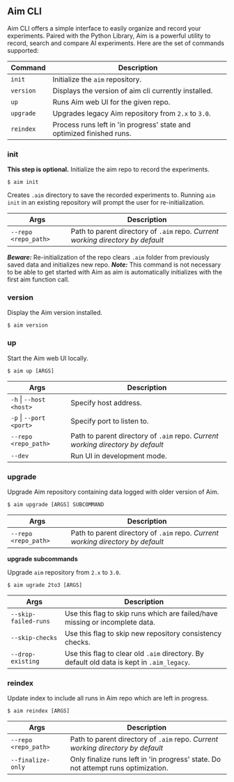 ## Aim CLI

Aim CLI offers a simple interface to easily organize and record your experiments.
Paired with the Python Library, Aim is a powerful utility to record, search and compare AI experiments.
Here are the set of commands supported:


| Command       | Description                                                          |
| --------------| -------------------------------------------------------------------- |
| `init`        | Initialize the `aim` repository.                                     |
| `version`     | Displays the version of aim cli currently installed.                 |
| `up`          | Runs Aim web UI for the given repo.                                  |
| `upgrade`     | Upgrades legacy Aim repository from `2.x` to `3.0`.                  |
| `reindex`     | Process runs left in 'in progress' state and optimized finished runs.|

### init
__**This step is optional.**__
Initialize the aim repo to record the experiments.
```shell
$ aim init
```
Creates `.aim` directory to save the recorded experiments to.
Running `aim init` in an existing repository will prompt the user for re-initialization.

| Args                              | Description                                               |
| --------------------------------- | --------------------------------------------------------- |
| `--repo <repo_path>`              | Path to parent directory of `.aim` repo. _Current working directory by default_ |


  **_Beware:_** Re-initialization of the repo clears `.aim` folder from previously saved data and initializes new repo.
  **_Note:_** This command is not necessary to be able to get started with Aim as aim is automatically initializes with the first aim function call.

### version
Display the Aim version installed.
```shell
$ aim version
```

### up
Start the Aim web UI locally.
```shell
$ aim up [ARGS]
```

| Args                              | Description                                               |
| --------------------------------- | --------------------------------------------------------- |
| `-h` &#124; `--host <host>`       | Specify host address.                                     |
| `-p` &#124; `--port <port>`       | Specify port to listen to.                                |
| `--repo <repo_path>`              | Path to parent directory of `.aim` repo. _Current working directory by default_ |
| `--dev`                           | Run UI in development mode.                                   |

### upgrade
Upgrade Aim repository containing data logged with older version of Aim.
```shell
$ aim upgrade [ARGS] SUBCOMMAND
```

| Args                              | Description                                               |
| --------------------------------- | --------------------------------------------------------- |
| `--repo <repo_path>`              | Path to parent directory of `.aim` repo. _Current working directory by default_ |

**upgrade subcommands**

Upgrade `aim` repository from `2.x` to `3.0`.
```shell
$ aim ugrade 2to3 [ARGS]
```

| Args                  | Description                                                          |
| ----------------------| -------------------------------------------------------------------- |
| `--skip-failed-runs`  | Use this flag to skip runs which are failed/have missing or incomplete data. |
| `--skip-checks`       | Use this flag to skip new repository consistency checks. |
| `--drop-existing`     | Use this flag to clear old `.aim` directory. By default old data is kept in `.aim_legacy`.|

### reindex
Update index to include all runs in Aim repo which are left in progress.
```shell
$ aim reindex [ARGS]
```

| Args                              | Description                                               |
| --------------------------------- | --------------------------------------------------------- |
| `--repo <repo_path>`              | Path to parent directory of `.aim` repo. _Current working directory by default_ |
| `--finalize-only`                 | Only finalize runs left in 'in progress' state. Do not attempt runs optimization. |